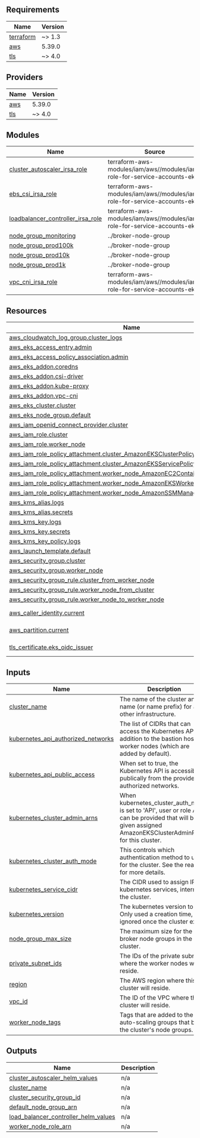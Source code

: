 <!-- BEGIN_TF_DOCS -->
## Requirements

| Name | Version |
|------|---------|
| <a name="requirement_terraform"></a> [terraform](#requirement\_terraform) | ~> 1.3 |
| <a name="requirement_aws"></a> [aws](#requirement\_aws) | 5.39.0 |
| <a name="requirement_tls"></a> [tls](#requirement\_tls) | ~> 4.0 |

## Providers

| Name | Version |
|------|---------|
| <a name="provider_aws"></a> [aws](#provider\_aws) | 5.39.0 |
| <a name="provider_tls"></a> [tls](#provider\_tls) | ~> 4.0 |

## Modules

| Name | Source | Version |
|------|--------|---------|
| <a name="module_cluster_autoscaler_irsa_role"></a> [cluster\_autoscaler\_irsa\_role](#module\_cluster\_autoscaler\_irsa\_role) | terraform-aws-modules/iam/aws//modules/iam-role-for-service-accounts-eks | 5.34.0 |
| <a name="module_ebs_csi_irsa_role"></a> [ebs\_csi\_irsa\_role](#module\_ebs\_csi\_irsa\_role) | terraform-aws-modules/iam/aws//modules/iam-role-for-service-accounts-eks | 5.34.0 |
| <a name="module_loadbalancer_controller_irsa_role"></a> [loadbalancer\_controller\_irsa\_role](#module\_loadbalancer\_controller\_irsa\_role) | terraform-aws-modules/iam/aws//modules/iam-role-for-service-accounts-eks | 5.34.0 |
| <a name="module_node_group_monitoring"></a> [node\_group\_monitoring](#module\_node\_group\_monitoring) | ../broker-node-group | n/a |
| <a name="module_node_group_prod100k"></a> [node\_group\_prod100k](#module\_node\_group\_prod100k) | ../broker-node-group | n/a |
| <a name="module_node_group_prod10k"></a> [node\_group\_prod10k](#module\_node\_group\_prod10k) | ../broker-node-group | n/a |
| <a name="module_node_group_prod1k"></a> [node\_group\_prod1k](#module\_node\_group\_prod1k) | ../broker-node-group | n/a |
| <a name="module_vpc_cni_irsa_role"></a> [vpc\_cni\_irsa\_role](#module\_vpc\_cni\_irsa\_role) | terraform-aws-modules/iam/aws//modules/iam-role-for-service-accounts-eks | 5.34.0 |

## Resources

| Name | Type |
|------|------|
| [aws_cloudwatch_log_group.cluster_logs](https://registry.terraform.io/providers/hashicorp/aws/5.39.0/docs/resources/cloudwatch_log_group) | resource |
| [aws_eks_access_entry.admin](https://registry.terraform.io/providers/hashicorp/aws/5.39.0/docs/resources/eks_access_entry) | resource |
| [aws_eks_access_policy_association.admin](https://registry.terraform.io/providers/hashicorp/aws/5.39.0/docs/resources/eks_access_policy_association) | resource |
| [aws_eks_addon.coredns](https://registry.terraform.io/providers/hashicorp/aws/5.39.0/docs/resources/eks_addon) | resource |
| [aws_eks_addon.csi-driver](https://registry.terraform.io/providers/hashicorp/aws/5.39.0/docs/resources/eks_addon) | resource |
| [aws_eks_addon.kube-proxy](https://registry.terraform.io/providers/hashicorp/aws/5.39.0/docs/resources/eks_addon) | resource |
| [aws_eks_addon.vpc-cni](https://registry.terraform.io/providers/hashicorp/aws/5.39.0/docs/resources/eks_addon) | resource |
| [aws_eks_cluster.cluster](https://registry.terraform.io/providers/hashicorp/aws/5.39.0/docs/resources/eks_cluster) | resource |
| [aws_eks_node_group.default](https://registry.terraform.io/providers/hashicorp/aws/5.39.0/docs/resources/eks_node_group) | resource |
| [aws_iam_openid_connect_provider.cluster](https://registry.terraform.io/providers/hashicorp/aws/5.39.0/docs/resources/iam_openid_connect_provider) | resource |
| [aws_iam_role.cluster](https://registry.terraform.io/providers/hashicorp/aws/5.39.0/docs/resources/iam_role) | resource |
| [aws_iam_role.worker_node](https://registry.terraform.io/providers/hashicorp/aws/5.39.0/docs/resources/iam_role) | resource |
| [aws_iam_role_policy_attachment.cluster_AmazonEKSClusterPolicy](https://registry.terraform.io/providers/hashicorp/aws/5.39.0/docs/resources/iam_role_policy_attachment) | resource |
| [aws_iam_role_policy_attachment.cluster_AmazonEKSServicePolicy](https://registry.terraform.io/providers/hashicorp/aws/5.39.0/docs/resources/iam_role_policy_attachment) | resource |
| [aws_iam_role_policy_attachment.worker_node_AmazonEC2ContainerRegistryReadOnly](https://registry.terraform.io/providers/hashicorp/aws/5.39.0/docs/resources/iam_role_policy_attachment) | resource |
| [aws_iam_role_policy_attachment.worker_node_AmazonEKSWorkerNodePolicy](https://registry.terraform.io/providers/hashicorp/aws/5.39.0/docs/resources/iam_role_policy_attachment) | resource |
| [aws_iam_role_policy_attachment.worker_node_AmazonSSMManagedInstanceCore](https://registry.terraform.io/providers/hashicorp/aws/5.39.0/docs/resources/iam_role_policy_attachment) | resource |
| [aws_kms_alias.logs](https://registry.terraform.io/providers/hashicorp/aws/5.39.0/docs/resources/kms_alias) | resource |
| [aws_kms_alias.secrets](https://registry.terraform.io/providers/hashicorp/aws/5.39.0/docs/resources/kms_alias) | resource |
| [aws_kms_key.logs](https://registry.terraform.io/providers/hashicorp/aws/5.39.0/docs/resources/kms_key) | resource |
| [aws_kms_key.secrets](https://registry.terraform.io/providers/hashicorp/aws/5.39.0/docs/resources/kms_key) | resource |
| [aws_kms_key_policy.logs](https://registry.terraform.io/providers/hashicorp/aws/5.39.0/docs/resources/kms_key_policy) | resource |
| [aws_launch_template.default](https://registry.terraform.io/providers/hashicorp/aws/5.39.0/docs/resources/launch_template) | resource |
| [aws_security_group.cluster](https://registry.terraform.io/providers/hashicorp/aws/5.39.0/docs/resources/security_group) | resource |
| [aws_security_group.worker_node](https://registry.terraform.io/providers/hashicorp/aws/5.39.0/docs/resources/security_group) | resource |
| [aws_security_group_rule.cluster_from_worker_node](https://registry.terraform.io/providers/hashicorp/aws/5.39.0/docs/resources/security_group_rule) | resource |
| [aws_security_group_rule.worker_node_from_cluster](https://registry.terraform.io/providers/hashicorp/aws/5.39.0/docs/resources/security_group_rule) | resource |
| [aws_security_group_rule.worker_node_to_worker_node](https://registry.terraform.io/providers/hashicorp/aws/5.39.0/docs/resources/security_group_rule) | resource |
| [aws_caller_identity.current](https://registry.terraform.io/providers/hashicorp/aws/5.39.0/docs/data-sources/caller_identity) | data source |
| [aws_partition.current](https://registry.terraform.io/providers/hashicorp/aws/5.39.0/docs/data-sources/partition) | data source |
| [tls_certificate.eks_oidc_issuer](https://registry.terraform.io/providers/hashicorp/tls/latest/docs/data-sources/certificate) | data source |

## Inputs

| Name | Description | Type | Default | Required |
|------|-------------|------|---------|:--------:|
| <a name="input_cluster_name"></a> [cluster\_name](#input\_cluster\_name) | The name of the cluster and name (or name prefix) for all other infrastructure. | `string` | n/a | yes |
| <a name="input_kubernetes_api_authorized_networks"></a> [kubernetes\_api\_authorized\_networks](#input\_kubernetes\_api\_authorized\_networks) | The list of CIDRs that can access the Kubernetes API, in addition to the bastion host and worker nodes (which are added by default). | `list(string)` | `[]` | no |
| <a name="input_kubernetes_api_public_access"></a> [kubernetes\_api\_public\_access](#input\_kubernetes\_api\_public\_access) | When set to true, the Kubernetes API is accessible publically from the provided authorized networks. | `bool` | `false` | no |
| <a name="input_kubernetes_cluster_admin_arns"></a> [kubernetes\_cluster\_admin\_arns](#input\_kubernetes\_cluster\_admin\_arns) | When kubernetes\_cluster\_auth\_mode is set to 'API', user or role ARNs can be provided that will be given assigned AmazonEKSClusterAdminPolicy for this cluster. | `list(string)` | `[]` | no |
| <a name="input_kubernetes_cluster_auth_mode"></a> [kubernetes\_cluster\_auth\_mode](#input\_kubernetes\_cluster\_auth\_mode) | This controls which authentication method to use for the cluster. See the readme for more details. | `string` | `null` | no |
| <a name="input_kubernetes_service_cidr"></a> [kubernetes\_service\_cidr](#input\_kubernetes\_service\_cidr) | The CIDR used to assign IPs to kubernetes services, internal to the cluster. | `string` | `null` | no |
| <a name="input_kubernetes_version"></a> [kubernetes\_version](#input\_kubernetes\_version) | The kubernetes version to use. Only used a creation time, ignored once the cluster exists. | `string` | n/a | yes |
| <a name="input_node_group_max_size"></a> [node\_group\_max\_size](#input\_node\_group\_max\_size) | The maximum size for the broker node groups in the cluster. | `number` | `10` | no |
| <a name="input_private_subnet_ids"></a> [private\_subnet\_ids](#input\_private\_subnet\_ids) | The IDs of the private subnets where the worker nodes will reside. | `list(string)` | n/a | yes |
| <a name="input_region"></a> [region](#input\_region) | The AWS region where this cluster will reside. | `string` | n/a | yes |
| <a name="input_vpc_id"></a> [vpc\_id](#input\_vpc\_id) | The ID of the VPC where the cluster will reside. | `string` | n/a | yes |
| <a name="input_worker_node_tags"></a> [worker\_node\_tags](#input\_worker\_node\_tags) | Tags that are added to the auto-scaling groups that back the cluster's node groups. | `map(string)` | `{}` | no |

## Outputs

| Name | Description |
|------|-------------|
| <a name="output_cluster_autoscaler_helm_values"></a> [cluster\_autoscaler\_helm\_values](#output\_cluster\_autoscaler\_helm\_values) | n/a |
| <a name="output_cluster_name"></a> [cluster\_name](#output\_cluster\_name) | n/a |
| <a name="output_cluster_security_group_id"></a> [cluster\_security\_group\_id](#output\_cluster\_security\_group\_id) | n/a |
| <a name="output_default_node_group_arn"></a> [default\_node\_group\_arn](#output\_default\_node\_group\_arn) | n/a |
| <a name="output_load_balancer_controller_helm_values"></a> [load\_balancer\_controller\_helm\_values](#output\_load\_balancer\_controller\_helm\_values) | n/a |
| <a name="output_worker_node_role_arn"></a> [worker\_node\_role\_arn](#output\_worker\_node\_role\_arn) | n/a |
<!-- END_TF_DOCS -->